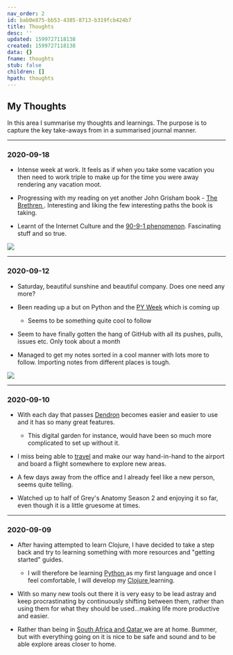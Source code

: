 ```yaml
---
nav_order: 2
id: bab0e875-bb53-4385-8713-b319fcb424b7
title: Thoughts
desc: ''
updated: 1599727118138
created: 1599727118138
data: {}
fname: thoughts
stub: false
children: []
hpath: thoughts
---
```

## My Thoughts

In this area I summarise my thoughts and learnings. The purpose is to capture the key take-aways from in a summarised journal manner.

* * *

### 2020-09-18

- Intense week at work. It feels as if when you take some vacation you then need to work triple to make up for the time you were away rendering any vacation moot. 

- Progressing with my reading on yet another John Grisham book - [The Brethren ](485804ae-e3ef-4d6c-afc6-7d4d54415e1c). Interesting and liking the few interesting paths the book is taking.

- Learnt of the Internet Culture and the <a href=" https://en.wikipedia.org/wiki/1%25_rule_(Internet_culture)" target="_blank">90-9-1 phenomenon</a>. Fascinating stuff and so true.

<img style="max-width: 400px;" src="https://upload.wikimedia.org/wikipedia/commons/8/89/1percentrule.svg"/>  

* * *

### 2020-09-12

- Saturday, beautiful sunshine and beautiful company. Does one need any more?

- Been reading up a but on Python and the <a href="https://pyweek.org/" target="_blank">PY Week</a> which is coming up  
  - Seems to be something quite cool to follow

- Seem to have finally gotten the hang of GitHub with all its pushes, pulls, issues etc. Only took about a month

- Managed to get my notes sorted in a cool manner with lots more to follow. Importing notes from different places is tough.

![](/assets/images/2020-09-13-16-54-31.png)

* * *

### 2020-09-10

- With each day that passes <a href="https://www.dendron.so/" target="_blank">Dendron</a> becomes easier and easier to use and it has so many great features.
  - This digital garden for instance, would have been so much more complicated to set up without it.

- I miss being able to [travel](b33e39c9-8443-41f7-94a6-9b34b046de55) and make our way hand-in-hand to the airport and board a flight somewhere to explore new areas.

- A few days away from the office and I already feel like a new person, seems quite telling.

- Watched up to half of Grey's Anatomy Season 2 and enjoying it so far, even though it is a little gruesome at times.

* * *

### 2020-09-09

- After having attempted to learn Clojure, I have decided to take a step back and try to learning something with more resources and "getting started" guides. 
  - I will therefore be learning [Python ](24533b1b-7b2f-4448-ab38-beff5fd77288) as my first language and once I feel comfortable, I will develop my [Clojure ](6000b39f-04b1-4c49-b75b-dfa603889aa0) learning.

- With so many new tools out there it is very easy to be lead astray and keep procrastinating by continuously shifting between them, rather than using them for what they should be used...making life more productive and easier.

- Rather than being in [South Africa and Qatar ](b33e39c9-8443-41f7-94a6-9b34b046de55) we are at home. Bummer, but with everything going on it is nice to be safe and sound and to be able explore areas closer to home.
